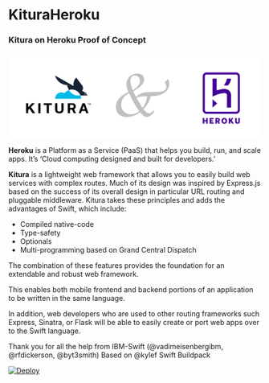 # KituraHeroku
### Kitura on Heroku Proof of Concept

![Kitura on Heroku](https://raw.githubusercontent.com/joaoamaral/KituraHeroku/master/KituraHeroku.png)

**Heroku** is a Platform as a Service (PaaS) that helps you build, run, and scale apps. It’s ‘Cloud computing designed and built for developers.’

**Kitura** is a lightweight web framework that allows you to easily build web services with complex routes. Much of its design was inspired by Express.js based on the success of its overall design in particular URL routing and pluggable middleware. Kitura takes these principles and adds the advantages of Swift, which include:

* Compiled native-code
* Type-safety
* Optionals
* Multi-programming based on Grand Central Dispatch

The combination of these features provides the foundation for an extendable and robust web framework.

This enables both mobile frontend and backend portions of an application to be written in the same language.

In addition, web developers who are used to other routing frameworks such Express, Sinatra, or Flask will be able to easily create or port web apps over to the Swift language.



Thank you for all the help from IBM-Swift (@vadimeisenbergibm, @rfdickerson, @byt3smith)
Based on @kylef Swift Buildpack

[![Deploy](https://www.herokucdn.com/deploy/button.svg)](https://heroku.com/deploy?template=https://github.com/joaoamaral/KituraHeroku)
